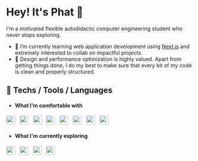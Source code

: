 
# Hey! It's Phat 👋

<!--
**PhattOZ/PhattOZ** is a ✨ _special_ ✨ repository because its `README.md` (this file) appears on your GitHub profile.

Here are some ideas to get you started:

- 🔭 I’m currently working on ...
- 🌱 I’m currently learning ...
- 👯 I’m looking to collaborate on ...
- 🤔 I’m looking for help with ...
- 💬 Ask me about ...
- 📫 How to reach me: ...
- 😄 Pronouns: ...
- ⚡ Fun fact: ...
-->

I'm a motivated flexible autodidactic computer engineering student who never stops exploring.

- 🌱 I’m currently learning web application development using [Next.js](https://github.com/vercel/next.js/) and extremely interested to collab on impactful projects.
- 🦩 Design and performance optimization is highly valued. Apart from getting things done, I do my best to make sure that every bit of my code is clean and properly structured.

## 📝 Techs / Tools / Languages

- #### What I'm comfortable with
<img src='https://img.shields.io/badge/-HTML5-282c34?logo=html5' height=24> &nbsp;
<img src='https://img.shields.io/badge/-CSS3-282c34?logo=css3&logoColor=264de4' height=24> &nbsp;
<img src='https://img.shields.io/badge/-JavaScript-282c34?logo=javascript' height=24> &nbsp;
<img src='https://img.shields.io/badge/-MDN Web Docs-282c34?logo=mdnwebdocs' height=24> &nbsp;
<img src='https://img.shields.io/badge/-Tailwind CSS-282c34?logo=tailwindcss' height=24> &nbsp;
<img src='https://img.shields.io/badge/-Node.js-282c34?logo=node.js' height=24> &nbsp;
<img src='https://img.shields.io/badge/-React-282c34?logo=react' height=24> &nbsp;
<img src='https://img.shields.io/badge/-Next.js-282c34?logo=next.js&logoColor=ebecf0' height=24>

- #### What I'm currently exploring
<img src='https://img.shields.io/badge/-Nuxt.js-282c34?logo=nuxt.js&logoColor=41b883' height=24> &nbsp;
<img src='https://img.shields.io/badge/-Sass-282c34?logo=sass' height=24> &nbsp;
<img src='https://img.shields.io/badge/-Amazon S3-282c34?logo=amazons3&logoColor=FF9900' height=24> &nbsp;
<img src='https://img.shields.io/badge/-Firebase Cloud Storage-282c34?logo=firebase' height=24> &nbsp;
